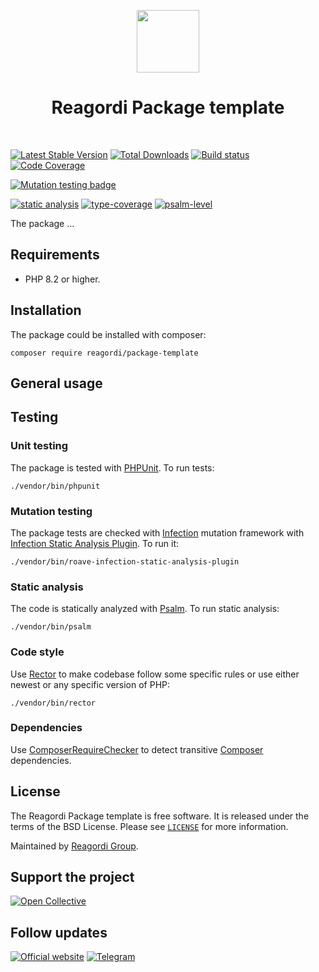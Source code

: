 <p align="center">
    <a href="https://github.com/reagordi" target="_blank">
        <img src="https://avatars.githubusercontent.com/u/79301854" height="100px">
    </a>
    <h1 align="center">Reagordi Package template</h1>
    <br>
</p>



[![Latest Stable Version](https://poser.pugx.org/reagordi/package-template/v/stable.png)](https://packagist.org/packages/reagordi/package-template)
[![Total Downloads](https://poser.pugx.org/reagordi/package-template/downloads.png)](https://packagist.org/packages/reagordi/package-template)
[![Build status](https://github.com/reagordi/package-template/workflows/build/badge.svg)](https://github.com/reagordi/package-template/actions?query=workflow%3Abuild)
[![Code Coverage](https://codecov.io/gh/reagordi/package-template/branch/master/graph/badge.svg)](https://codecov.io/gh/reagordi/package-template)

[![Mutation testing badge](https://img.shields.io/endpoint?style=flat&url=https%3A%2F%2Fbadge-api.stryker-mutator.io%2Fgithub.com%2Freagordi%2Fpackage-template%2Fmain)](https://dashboard.stryker-mutator.io/reports/github.com/reagordi/package-template/main)

[![static analysis](https://github.com/reagordi/package-template/workflows/static%20analysis/badge.svg)](https://github.com/reagordi/package-template/actions?query=workflow%3A%22static+analysis%22)
[![type-coverage](https://shepherd.dev/github/reagordi/package-template/coverage.svg)](https://shepherd.dev/github/reagordi/package-template)
[![psalm-level](https://shepherd.dev/github/reagordi/package-template/level.svg)](https://shepherd.dev/github/reagordi/package-template)

The package ...

## Requirements

- PHP 8.2 or higher.

## Installation

The package could be installed with composer:

```shell
composer require reagordi/package-template
```

## General usage

## Testing

### Unit testing

The package is tested with [PHPUnit](https://phpunit.de/). To run tests:

```shell
./vendor/bin/phpunit
```

### Mutation testing

The package tests are checked with [Infection](https://infection.github.io/) mutation framework with
[Infection Static Analysis Plugin](https://github.com/Roave/infection-static-analysis-plugin). To run it:

```shell
./vendor/bin/roave-infection-static-analysis-plugin
```

### Static analysis

The code is statically analyzed with [Psalm](https://psalm.dev/). To run static analysis:

```shell
./vendor/bin/psalm
```

### Code style

Use [Rector](https://github.com/rectorphp/rector) to make codebase follow some specific rules or
use either newest or any specific version of PHP:

```shell
./vendor/bin/rector
```

### Dependencies

Use [ComposerRequireChecker](https://github.com/maglnet/ComposerRequireChecker) to detect transitive
[Composer](https://getcomposer.org/) dependencies.

## License

The Reagordi Package template is free software. It is released under the terms of the BSD License.
Please see [`LICENSE`](./LICENSE.md) for more information.

Maintained by [Reagordi Group](https://reagordi.com/).

## Support the project

[![Open Collective](https://img.shields.io/badge/Open%20Collective-sponsor-7eadf1?logo=open%20collective&logoColor=7eadf1&labelColor=555555)](https://opencollective.com/reagordi)

## Follow updates

[![Official website](https://img.shields.io/badge/Powered_by-Reagordi_Framework-green.svg?style=flat)](https://reagordi.com/)
[![Telegram](https://img.shields.io/badge/telegram-join-1DA1F2?style=flat&logo=telegram)](https://t.me/reagordi)
